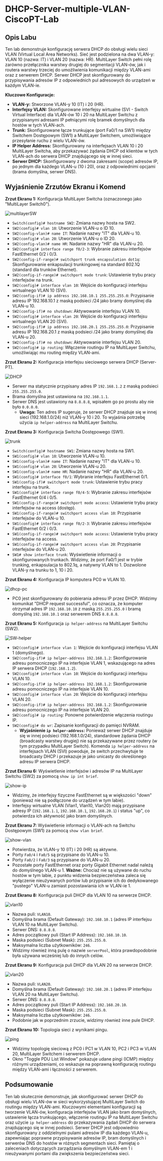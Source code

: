 # DHCP-Server-multiple-VLAN-CiscoPT-Lab

## Opis Labu

Ten lab demonstruje konfigurację serwera DHCP do obsługi wielu sieci VLAN (Virtual Local Area Networks). Sieć jest podzielona na dwa VLAN-y: VLAN 10 (nazwa: IT) i VLAN 20 (nazwa: HR). MultiLayer Switch pełni rolę zarówno przełącznika warstwy drugiej do segmentacji VLAN-ów, jak i routera warstwy trzeciej do umożliwienia komunikacji między VLAN-ami oraz z serwerem DHCP. Serwer DHCP jest skonfigurowany do przypisywania adresów IP z odpowiednich pul adresowych do urządzeń w każdym VLAN-ie.

**Kluczowe Konfiguracje:**

* **VLAN-y:** Stworzone VLAN-y 10 (IT) i 20 (HR).
* **Interfejsy VLAN:** Skonfigurowane interfejsy wirtualne (SVI - Switch Virtual Interface) dla VLAN-ów 10 i 20 na MultiLayer Switchu z przypisanymi adresami IP pełniącymi rolę bramek domyślnych dla hostów w tych VLAN-ach.
* **Trunk:** Skonfigurowane łącze trunkujące (port Fa0/1 na SW1) między Switchem Dostępowym (SW1) a MultiLayer Switchem, umożliwiające przesyłanie ruchu z wielu VLAN-ów.
* **IP Helper Address:** Skonfigurowany na interfejsach VLAN 10 i 20 MultiLayer Switcha, aby przekazywać żądania DHCP od klientów w tych VLAN-ach do serwera DHCP znajdującego się w innej sieci.
* **Serwer DHCP:** Skonfigurowany z dwoma zakresami (scope) adresów IP, po jednym dla każdego VLAN-u (10 i 20), oraz z odpowiednimi opcjami (brama domyślna, serwer DNS).

## Wyjaśnienie Zrzutów Ekranu i Komend

**Zrzut Ekranu 1:** Konfiguracja MultiLayer Switcha (oznaczonego jako "MultiLayer Switch0").

![multilayerSW](images/config-multilayer-switch.PNG)

* `Switch(config)# hostname SW2`: Zmiana nazwy hosta na SW2.
* `SW2(config)# vlan 10`: Utworzenie VLAN-u o ID 10.
* `SW2(config-vlan)# name IT`: Nadanie nazwy "IT" dla VLAN-u 10.
* `SW2(config)# vlan 20`: Utworzenie VLAN-u o ID 20.
* `SW2(config-vlan)# name HR`: Nadanie nazwy "HR" dla VLAN-u 20.
* `SW2(config)# interface range f0/2-3`: Wybranie zakresu interfejsów FastEthernet 0/2 i 0/3.
* `SW2(config-if-range)# switchport trunk encapsulation dot1q`: Skonfigurowanie enkapsulacji trunkingowej na standard 802.1Q (standard dla trunków Ethernet).
* `SW2(config-if-range)# switchport mode trunk`: Ustawienie trybu pracy interfejsów na trunk.
* `SW2(config)# interface vlan 10`: Wejście do konfiguracji interfejsu wirtualnego VLAN 10 (SVI).
* `SW2(config-if)# ip address 192.168.10.1 255.255.255.0`: Przypisanie adresu IP 192.168.10.1 z maską podsieci /24 jako bramy domyślnej dla VLAN-u 10.
* `SW2(config-if)# no shutdown`: Aktywowanie interfejsu VLAN 10.
* `SW2(config)# interface vlan 20`: Wejście do konfiguracji interfejsu wirtualnego VLAN 20 (SVI).
* `SW2(config-if)# ip address 192.168.20.1 255.255.255.0`: Przypisanie adresu IP 192.168.20.1 z maską podsieci /24 jako bramy domyślnej dla VLAN-u 20.
* `SW2(config-if)# no shutdown`: Aktywowanie interfejsu VLAN 20.
* `SW2(config)# ip routing`: Włączenie routingu IP na MultiLayer Switchu, umożliwiając mu routing między VLAN-ami.

**Zrzut Ekranu 2:** Konfiguracja interfejsu sieciowego serwera DHCP (Server-PT).

![DHCP](images/config-static-ip-dhcp-server-no-dns-only-example.PNG)

* Serwer ma statycznie przypisany adres IP `192.168.1.2` z maską podsieci `255.255.255.0`.
* Brama domyślna jest ustawiona na `192.168.1.1`.
* Serwer DNS jest ustawiony na `8.8.8.8`, wpisałem go po prostu aby nie było `0.0.0.0`.
    * **Uwaga:** Ten adres IP sugeruje, że serwer DHCP znajduje się w innej sieci (192.168.1.0/24) niż VLAN-y 10 i 20. To wyjaśnia potrzebę użycia `ip helper-address` na MultiLayer Switchu.

**Zrzut Ekranu 3:** Konfiguracja Switcha Dostępowego (SW1).

![trunk](images/configuration-trunk-vlan-on-multilayer-switch-cli.PNG)

* `Switch(config)# hostname SW1`: Zmiana nazwy hosta na SW1.
* `SW1(config)# vlan 10`: Utworzenie VLAN-u 10.
* `SW1(config-vlan)# name IT`: Nadanie nazwy "IT" dla VLAN-u 10.
* `SW1(config)# vlan 20`: Utworzenie VLAN-u 20.
* `SW1(config-vlan)# name HR`: Nadanie nazwy "HR" dla VLAN-u 20.
* `SW1(config)# interface f0/1`: Wybranie interfejsu FastEthernet 0/1.
* `SW1(config-if)# switchport mode trunk`: Ustawienie trybu pracy interfejsu na trunk.
* `SW1(config)# interface range f0/4-5`: Wybranie zakresu interfejsów FastEthernet 0/4 i 0/5.
* `SW1(config-if-range)# switchport mode access`: Ustawienie trybu pracy interfejsów na access (dostęp).
* `SW1(config-if-range)# switchport access vlan 10`: Przypisanie interfejsów do VLAN-u 10.
* `SW1(config)# interface range f0/2-3`: Wybranie zakresu interfejsów FastEthernet 0/2 i 0/3.
* `SW1(config-if-range)# switchport mode access`: Ustawienie trybu pracy interfejsów na access.
* `SW1(config-if-range)# switchport access vlan 20`: Przypisanie interfejsów do VLAN-u 20.
* `SW1# show interface trunk`: Wyświetlenie informacji o skonfigurowanych trunkach. Widzimy, że port Fa0/1 jest w trybie trunking, enkapsulacja to 802.1q, a natywny VLAN to 1. Dozwolone VLAN-y na trunku to 1, 10 i 20.

**Zrzut Ekranu 4:** Konfiguracja IP komputera PC0 w VLAN 10.

![dhcp-pc](images/dhcp-pc-change-ip.PNG)

* PC0 jest skonfigurowany do pobierania adresu IP przez DHCP. Widzimy komunikat "DHCP request successful", co oznacza, że komputer otrzymał adres IP `192.168.10.10` z maską `255.255.255.0` i bramą domyślną `192.168.10.1` oraz serwerem DNS `8.8.8.8`.

**Zrzut Ekranu 5:** Konfiguracja `ip helper-address` na MultiLayer Switchu (SW2).

![SW-helper](images/ip-helper-address.PNG)

* `SW2(config)# interface vlan 1`: Wejście do konfiguracji interfejsu VLAN 1 (domyślnego).
* `SW2(config-if)# ip helper-address 192.168.1.2`: Skonfigurowanie adresu pomocniczego IP na interfejsie VLAN 1, wskazującego na adres IP serwera DHCP (`192.168.1.2`).
* `SW2(config)# interface vlan 10`: Wejście do konfiguracji interfejsu VLAN 10.
* `SW2(config-if)# ip helper-address 192.168.1.2`: Skonfigurowanie adresu pomocniczego IP na interfejsie VLAN 10.
* `SW2(config)# interface vlan 20`: Wejście do konfiguracji interfejsu VLAN 20.
* `SW2(config-if)# ip helper-address 192.168.1.2`: Skonfigurowanie adresu pomocniczego IP na interfejsie VLAN 20.
* `SW2(config)# ip routing`: Ponowne potwierdzenie włączenia routingu IP.
* `SW2(config)# do wr`: Zapisanie konfiguracji do pamięci NVRAM.
    * **Wyjaśnienie `ip helper-address`:** Ponieważ serwer DHCP znajduje się w innej podsieci (192.168.1.0/24), standardowe żądania DHCP (broadcasty warstwy drugiej) nie są przekazywane przez routery (w tym przypadku MultiLayer Switch). Komenda `ip helper-address` na interfejsach VLAN (SVI) powoduje, że switch przechwytuje te broadcasty DHCP i przekazuje je jako unicasty do określonego adresu IP serwera DHCP.

**Zrzut Ekranu 6:** Wyświetlenie interfejsów i adresów IP na MultiLayer Switchu (SW2) za pomocą `show ip int brief`.

![show-ip](images/show-ip-interface.PNG)

* Widzimy, że interfejsy fizyczne FastEthernet są w większości "down" (ponieważ nie są podłączone do urządzeń w tym labie).
* Interfejsy wirtualne VLAN (Vlan1, Vlan10, Vlan20) mają przypisane adresy IP (`192.168.1.1`, `192.168.10.1`, `192.168.20.1`) i status "up", co potwierdza ich aktywność jako bram domyślnych.

**Zrzut Ekranu 7:** Wyświetlenie informacji o VLAN-ach na Switchu Dostępowym (SW1) za pomocą `show vlan brief`.

![show-vlan](images/show-vlan-brief.PNG)

* Potwierdza, że VLAN-y 10 (IT) i 20 (HR) są aktywne.
* Porty `Fa0/4` i `Fa0/5` są przypisane do VLAN-u 10.
* Porty `Fa0/2` i `Fa0/3` są przypisane do VLAN-u 20.
* Pozostałe porty FastEthernet oraz porty Gigabit Ethernet nadal należą do domyślnego VLAN-u 1. **Ważne:** Chociaż nie są używane do ruchu hostów w tym labie, z punktu widzenia bezpieczeństwa zaleca się wyłączenie nieużywanych portów lub przypisanie ich do dedykowanego "pustego" VLAN-u zamiast pozostawiania ich w VLAN-ie 1.

**Zrzut Ekranu 8:** Konfiguracja puli DHCP dla VLAN 10 na serwerze DHCP.

![vlan10](images/VLAN10-dhcp-server.PNG)

* Nazwa puli: `VLAN10`.
* Domyślna brama (Default Gateway): `192.168.10.1` (adres IP interfejsu VLAN 10 na MultiLayer Switchu).
* Serwer DNS: `8.8.8.8`.
* Adres początkowy puli (Start IP Address): `192.168.10.10`.
* Maska podsieci (Subnet Mask): `255.255.255.0`.
* Maksymalna liczba użytkowników: `246`.
* Widzimy również inną pulę o nazwie `serverPool`, która prawdopodobnie była używana wcześniej lub do innych celów.

**Zrzut Ekranu 9:** Konfiguracja puli DHCP dla VLAN 20 na serwerze DHCP.

![vlan20](images/VLAN20-dhcp-config.PNG)

* Nazwa puli: `VLAN20`.
* Domyślna brama (Default Gateway): `192.168.20.1` (adres IP interfejsu VLAN 20 na MultiLayer Switchu).
* Serwer DNS: `8.8.8.8`.
* Adres początkowy puli (Start IP Address): `192.168.20.10`.
* Maska podsieci (Subnet Mask): `255.255.255.0`.
* Maksymalna liczba użytkowników: `246`.
* Podobnie jak w poprzednim zrzucie, widzimy również inne pule DHCP.

**Zrzut Ekranu 10:** Topologia sieci z wynikami pingu.

![ping](images/Topology.PNG)

* Widzimy topologię sieciową z PC0 i PC1 w VLAN 10, PC2 i PC3 w VLAN 20, MultiLayer Switchem i serwerem DHCP.
* Okno "Toggle PDU List Window" pokazuje udane pingi (ICMP) między różnymi urządzeniami, co wskazuje na poprawną konfigurację routingu między VLAN-ami i łączności z serwerem.

## Podsumowanie

Ten lab skutecznie demonstruje, jak skonfigurować serwer DHCP do obsługi wielu VLAN-ów w sieci wykorzystującej MultiLayer Switch do routingu między VLAN-ami. Kluczowymi elementami konfiguracji są tworzenie VLAN-ów, konfiguracja interfejsów VLAN jako bram domyślnych, ustawienie łącza trunkującego, włączenie routingu IP na MultiLayer Switchu oraz użycie `ip helper-address` do przekazywania żądań DHCP do serwera znajdującego się w innej podsieci. Serwer DHCP jest odpowiednio skonfigurowany z oddzielnymi pulami adresów IP dla każdego VLAN-u, zapewniając poprawne przypisywanie adresów IP, bram domyślnych i serwerów DNS do hostów w różnych segmentach sieci. Pamiętaj o zaleceniach dotyczących zarządzania domyślnym VLAN-em 1 i nieużywanymi portami dla zwiększenia bezpieczeństwa sieci.
